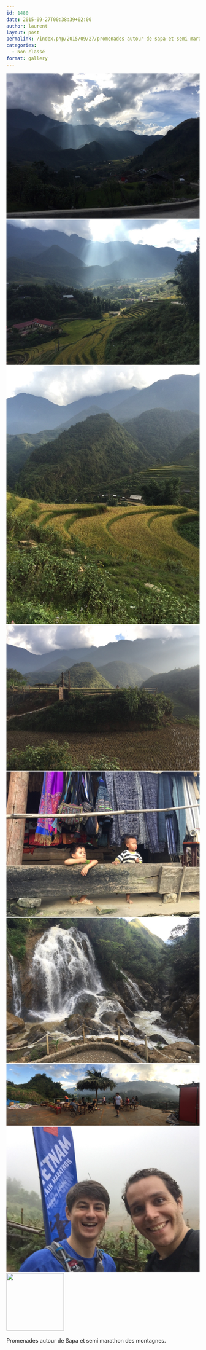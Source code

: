 ```yaml
---
id: 1480
date: 2015-09-27T00:38:39+02:00
author: laurent
layout: post
permalink: /index.php/2015/09/27/promenades-autour-de-sapa-et-semi-marathon-des/
categories:
  - Non classé
format: gallery
---
```

<img src="/images/2015/09/tumblr_nvb8giz8hO1uuvt0bo1_1280.jpg" />
<img src="/images/2015/09/tumblr_nvb8giz8hO1uuvt0bo2_1280.jpg" />
<img src="/images/2015/09/tumblr_nvb8giz8hO1uuvt0bo3_1280.jpg" />
<img src="/images/2015/09/tumblr_nvb8giz8hO1uuvt0bo4_1280.jpg" />
<img src="/images/2015/09/tumblr_nvb8giz8hO1uuvt0bo5_1280.jpg" />
<img src="/images/2015/09/tumblr_nvb8giz8hO1uuvt0bo6_1280.jpg" />
<img src="/images/2015/09/tumblr_nvb8giz8hO1uuvt0bo7_1280.jpg" />
<img src="/images/2015/09/tumblr_nvb8giz8hO1uuvt0bo8_1280.jpg" />
  <div class='gallery-icon landscape'>
    <a href='https://wp.ghirardotti.fr/index.php/2015/09/27/promenades-autour-de-sapa-et-semi-marathon-des/attachment/1489/'><img width="150" height="150" src="/wp-content/uploads/2015/09/tumblr_nvb8giz8hO1uuvt0bo9_1280-150x150.jpg" class="attachment-thumbnail size-thumbnail" alt="" srcset="/wp-content/uploads/2015/09/tumblr_nvb8giz8hO1uuvt0bo9_1280-150x150.jpg 150w, /wp-content/uploads/2015/09/tumblr_nvb8giz8hO1uuvt0bo9_1280-300x300.jpg 300w, /wp-content/uploads/2015/09/tumblr_nvb8giz8hO1uuvt0bo9_1280-1024x1024.jpg 1024w, /wp-content/uploads/2015/09/tumblr_nvb8giz8hO1uuvt0bo9_1280-768x768.jpg 768w, /wp-content/uploads/2015/09/tumblr_nvb8giz8hO1uuvt0bo9_1280-1200x1200.jpg 1200w, /wp-content/uploads/2015/09/tumblr_nvb8giz8hO1uuvt0bo9_1280.jpg 1280w" sizes="(max-width: 150px) 100vw, 150px" /></a>
  </div>
</div>

Promenades autour de Sapa et semi marathon des montagnes.
